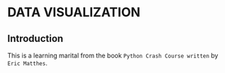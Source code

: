 # DATA VISUALIZATION
## Introduction
This is a learning marital from  the book `Python Crash Course written` by `Eric Matthes`.